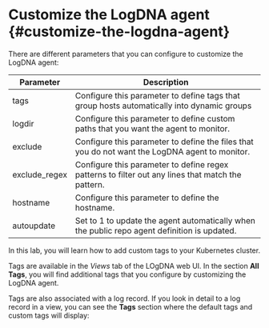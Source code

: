 # Customize the LogDNA agent {#customize-the-logdna-agent}

There are different parameters that you can configure to customize the LogDNA agent:

| Parameter | Description |
| --- | --- |
| tags | Configure this parameter to define tags that group hosts automatically into dynamic groups |
| logdir | Configure this parameter to define custom paths that you want the agent to monitor. |
| exclude | Configure this parameter to define the files that you do not want the LogDNA agent to monitor. |
| exclude_regex | Configure this parameter to define regex patterns to filter out any lines that match the pattern. |
| hostname | Configure this parameter to define the hostname. |
| autoupdate | Set to 1 to update the agent automatically when the public repo agent definition is updated. |

In this lab, you will learn how to add custom tags to your Kubernetes cluster.

Tags are available in the _Views_ tab of the LOgDNA web UI. In the section **All Tags**, you will find additional tags that you configure by customizing the LogDNA agent.

Tags are also associated with a log record. If you look in detail to a log record in a view, you can see the **Tags** section where the default tags and custom tags will display: